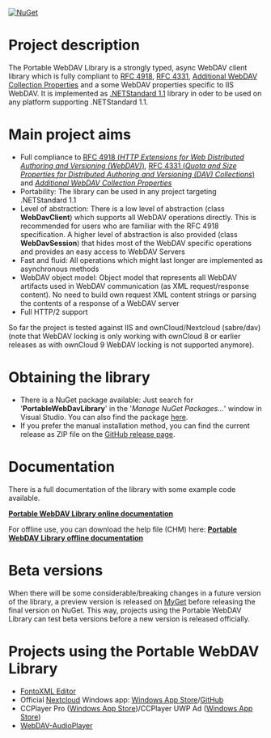 [![NuGet](https://img.shields.io/nuget/v/PortableWebDavLibrary.svg)](https://www.nuget.org/packages/PortableWebDavLibrary/)

# Project description

The Portable WebDAV Library is a strongly typed, async WebDAV client library which is fully compliant to [RFC 4918](http://tools.ietf.org/html/rfc4918), [RFC 4331](https://tools.ietf.org/html/rfc4331), [Additional WebDAV Collection Properties](https://tools.ietf.org/html/draft-hopmann-collection-props-00) and a some WebDAV properties specific to IIS WebDAV. It is implemented as [.NETStandard 1.1](https://docs.microsoft.com/en-us/dotnet/articles/standard/library) library in oder to be used on any platform supporting .NETStandard 1.1.

# Main project aims
* Full compliance to [RFC 4918 (*HTTP Extensions for Web Distributed Authoring and Versioning (WebDAV)*)](http://tools.ietf.org/html/rfc4918), [RFC 4331 (*Quota and Size Properties for Distributed Authoring and Versioning (DAV) Collections*)](https://tools.ietf.org/html/rfc4331) and [*Additional WebDAV Collection Properties*](https://tools.ietf.org/html/draft-hopmann-collection-props-00)
* Portability: The library can be used in any project targeting .NETStandard 1.1
* Level of abstraction: There is a low level of abstraction (class **WebDavClient**) which supports all WebDAV operations directly. This is recommended for users who are familiar with the RFC 4918 specification. A higher level of abstraction is also provided (class **WebDavSession**) that hides most of the WebDAV specific operations and provides an easy access to WebDAV Servers
* Fast and fluid: All operations which might last longer are implemented as asynchronous methods
* WebDAV object model: Object model that represents all WebDAV artifacts used in WebDAV communication (as XML request/response content). No need to build own request XML content strings or parsing the contents of a response of a WebDAV server
* Full HTTP/2 support

So far the project is tested against IIS and ownCloud/Nextcloud (sabre/dav) (note that WebDAV locking is only working with ownCloud 8 or earlier releases as with ownCloud 9 WebDAV locking is not supported anymore).

# Obtaining the library
* There is a NuGet package available: Just search for '**PortableWebDavLibrary**' in the '*Manage NuGet Packages...*' window in Visual Studio. You can also find the package [here](https://www.nuget.org/packages/PortableWebDavLibrary/).
* If you prefer the manual installation method, you can find the current release as ZIP file on the [GitHub release page](https://github.com/DecaTec/Portable-WebDAV-Library/releases).
 
# Documentation
There is a full documentation of the library with some example code available.

**[Portable WebDAV Library online documentation](https://decatec.de/ext/PortableWebDAVLibrary/Doc/index.html)**

For offline use, you can download the help file (CHM) here:
**[Portable WebDAV Library offline documentation](https://decatec.de/ext/PortableWebDAVLibrary/Doc/DecaTec.WebDav.Documentation.chm)**

# Beta versions
When there will be some considerable/breaking changes in a future version of the library, a preview version is released on [MyGet](https://www.myget.org/feed/decatec-preview/package/nuget/PortableWebDavLibrary) before releasing the final version on NuGet. This way, projects using the Portable WebDAV Library can test beta versions before a new version is released officially.

# Projects using the Portable WebDAV Library
* [FontoXML Editor](https://fontoxml.com/)
* Official [Nextcloud](https://nextcloud.com/) Windows app: [Windows App Store](https://www.microsoft.com/store/apps/9nblggh532xq)/[GitHub](https://github.com/nextcloud/windows-universal)
* CCPlayer Pro ([Windows App Store](https://www.microsoft.com/store/apps/9wzdncrfjljw))/CCPlayer UWP Ad ([Windows App Store](https://www.microsoft.com/store/apps/9nblggh4z7q0))
* [WebDAV-AudioPlayer](https://github.com/StefH/WebDAV-AudioPlayer)

